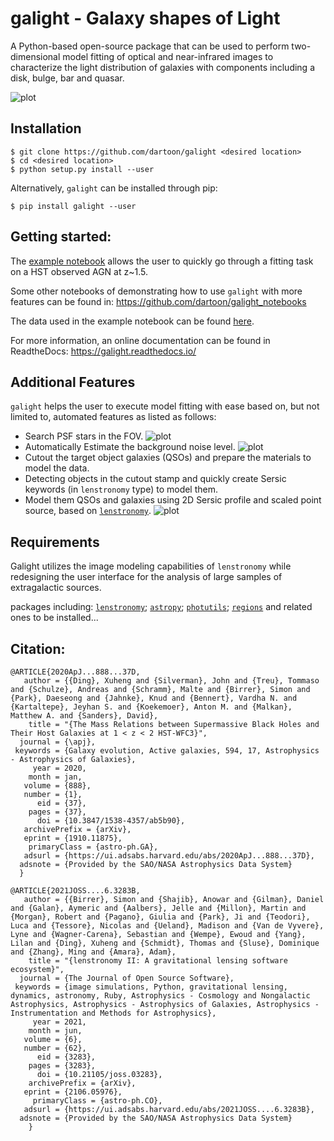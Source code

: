 # galight - Galaxy shapes of Light
A Python-based open-source package that can be used to perform two-dimensional model fitting of optical and near-infrared images to characterize the light distribution of galaxies with components including a disk, bulge, bar and quasar.

![plot](./figs/fitting_result.png)

Installation
------------
    $ git clone https://github.com/dartoon/galight <desired location>
    $ cd <desired location>
    $ python setup.py install --user

Alternatively, ``galight`` can be installed through pip:

    $ pip install galight --user

Getting started:
------------
The [example notebook](https://github.com/dartoon/galight_notebooks/blob/master/galight_HST_QSO.ipynb) allows the user to quickly go through a fitting task on a HST observed AGN at z~1.5.

Some other notebooks of demonstrating how to use ``galight`` with more features can be found in:
https://github.com/dartoon/galight_notebooks

The data used in the example notebook can be found [here](https://drive.google.com/file/d/1ZO9-HzV8K60ijYWK98jGoSoZHjIGW5Lc/view?usp=sharing).

For more information, an online documentation can be found in ReadtheDocs:
https://galight.readthedocs.io/



Additional Features
------------
``galight`` helps the user to execute model fitting with ease based on, but not limited to, automated features as listed as follows:
* Search PSF stars in the FOV.
![plot](./figs/find_PSF.png)
* Automatically Estimate the background noise level.
![plot](./figs/est_bkgstd.png)
* Cutout the target object galaxies (QSOs) and prepare the materials to model the data.
* Detecting objects in the cutout stamp and quickly create Sersic keywords (in ``lenstronomy`` type) to model them.
* Model them QSOs and galaxies using 2D Sersic profile and scaled point source, based on [``lenstronomy``](https://github.com/sibirrer/lenstronomy).
![plot](./figs/fitting_sets.png)


Requirements
------------
Galight utilizes the image modeling capabilities of ``lenstronomy`` while redesigning the user interface for the analysis of large samples of extragalactic sources.

packages including:
[``lenstronomy``](https://github.com/sibirrer/lenstronomy);
[``astropy``](https://github.com/astropy/astropy);
[``photutils``](https://github.com/astropy/photutils);
[``regions``](https://github.com/astropy/regions)
and related ones to be installed... 

Citation:
---------
    @ARTICLE{2020ApJ...888...37D,
       author = {{Ding}, Xuheng and {Silverman}, John and {Treu}, Tommaso and {Schulze}, Andreas and {Schramm}, Malte and {Birrer}, Simon and {Park}, Daeseong and {Jahnke}, Knud and {Bennert}, Vardha N. and {Kartaltepe}, Jeyhan S. and {Koekemoer}, Anton M. and {Malkan}, Matthew A. and {Sanders}, David},
        title = "{The Mass Relations between Supermassive Black Holes and Their Host Galaxies at 1 < z < 2 HST-WFC3}",
      journal = {\apj},
     keywords = {Galaxy evolution, Active galaxies, 594, 17, Astrophysics - Astrophysics of Galaxies},
         year = 2020,
        month = jan,
       volume = {888},
       number = {1},
          eid = {37},
        pages = {37},
          doi = {10.3847/1538-4357/ab5b90},
       archivePrefix = {arXiv},
       eprint = {1910.11875},
        primaryClass = {astro-ph.GA},
       adsurl = {https://ui.adsabs.harvard.edu/abs/2020ApJ...888...37D},
      adsnote = {Provided by the SAO/NASA Astrophysics Data System}
      }
    
    @ARTICLE{2021JOSS....6.3283B,
       author = {{Birrer}, Simon and {Shajib}, Anowar and {Gilman}, Daniel and {Galan}, Aymeric and {Aalbers}, Jelle and {Millon}, Martin and {Morgan}, Robert and {Pagano}, Giulia and {Park}, Ji and {Teodori}, Luca and {Tessore}, Nicolas and {Ueland}, Madison and {Van de Vyvere}, Lyne and {Wagner-Carena}, Sebastian and {Wempe}, Ewoud and {Yang}, Lilan and {Ding}, Xuheng and {Schmidt}, Thomas and {Sluse}, Dominique and {Zhang}, Ming and {Amara}, Adam},
        title = "{lenstronomy II: A gravitational lensing software ecosystem}",
      journal = {The Journal of Open Source Software},
     keywords = {image simulations, Python, gravitational lensing, dynamics, astronomy, Ruby, Astrophysics - Cosmology and Nongalactic Astrophysics, Astrophysics - Astrophysics of Galaxies, Astrophysics - Instrumentation and Methods for Astrophysics},
         year = 2021,
        month = jun,
       volume = {6},
       number = {62},
          eid = {3283},
        pages = {3283},
          doi = {10.21105/joss.03283},
        archivePrefix = {arXiv},
       eprint = {2106.05976},
         primaryClass = {astro-ph.CO},
       adsurl = {https://ui.adsabs.harvard.edu/abs/2021JOSS....6.3283B},
      adsnote = {Provided by the SAO/NASA Astrophysics Data System}
        }




